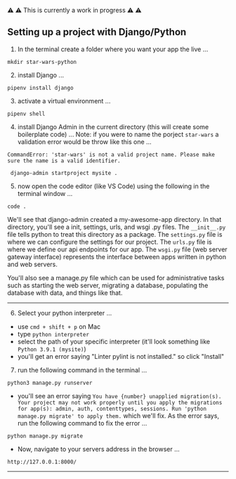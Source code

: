 ⚠️ ⚠️ This is currently a work in progress ⚠️ ⚠️

## Setting up a project with Django/Python

1) In the terminal create a folder where you want your app the live ...
  ```shell
  mkdir star-wars-python
  ```
 2) install Django ...
   ```shell
  pipenv install django
  ```
  3) activate a virtual environment ...
  ```shell
  pipenv shell
  ```
 4) install Django Admin in the current directory (this will create some boilerplate code) ...
 Note: if you were to name the porject `star-wars` a validation error would be throw like this one ...
 ```shell
 CommandError: 'star-wars' is not a valid project name. Please make sure the name is a valid identifier.
 ```

 ```shell
  django-admin startproject mysite .
  ```
  5) now open the code editor (like VS Code) using the following in the terminal window ...
  ```shell
  code .
  ```
We'll see that django-admin created a my-awesome-app directory. In that directory, you'll see a init, settings, urls, and wsgi .py files. The `__init__.py` file tells python to treat this directory as a package. The `settings.py` file is where we can configure the settings for our project. The `urls.py` file is where we define our api endpoints for our app. The `wsgi.py` file (web server gateway interface) represents the interface between apps written in python and web servers.

You'll also see a manage.py file which can be used for administrative tasks such as starting the web server, migrating a database, populating the database with data, and things like that.

---

6) Select your python interpreter ...
- use `cmd + shift + p` on Mac
- type `python interpreter`
- select the path of your specific interpreter (it'll look something like `Python 3.9.1 (mysite)`)
- you'll get an error saying "Linter pylint is not installed." so click "Install"
7) run the following command in the terminal ...
```shell
python3 manage.py runserver
```
- you'll see an error saying `You have {number} unapplied migration(s). Your project may not work properly until you apply the migrations for app(s): admin, auth, contenttypes, sessions.
Run 'python manage.py migrate' to apply them.` which we'll fix.
As the error says, run the following command to fix the error ...
```shell
python manage.py migrate
```
- Now, navigate to your servers address in the browser ...
```shell
http://127.0.0.1:8000/
```
---